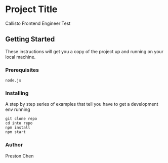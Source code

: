 # Project Title

Callisto Frontend Engineer Test

## Getting Started

These instructions will get you a copy of the project up and running on your local machine.

### Prerequisites

```
node.js

```

### Installing

A step by step series of examples that tell you have to get a development env running


```
git clone repo
cd into repo
npm install
npm start

```

### Author

Preston Chen


